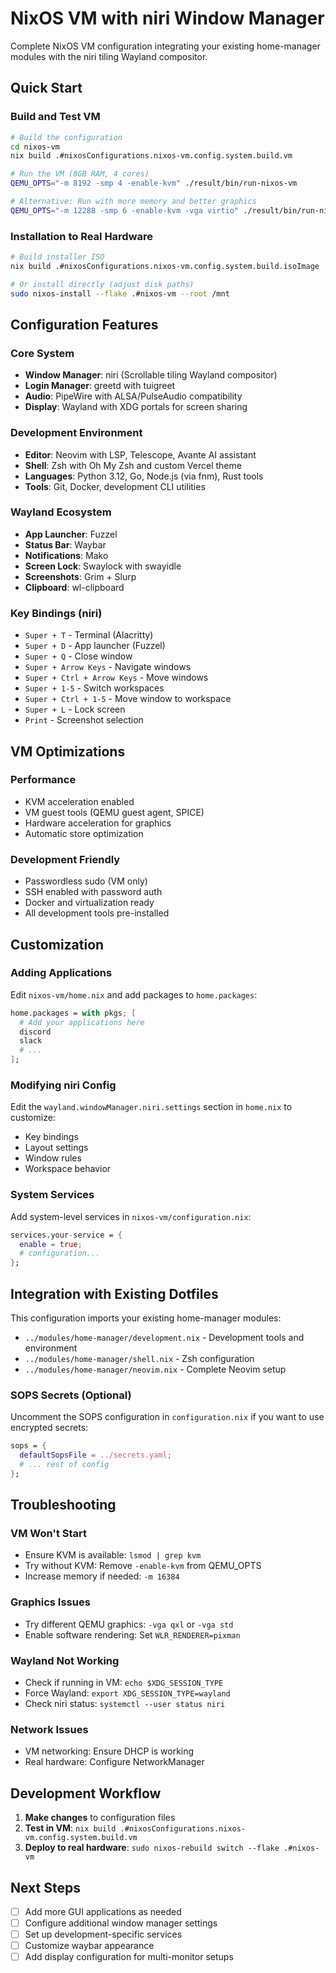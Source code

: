 # NixOS VM with niri Window Manager

Complete NixOS VM configuration integrating your existing home-manager modules with the niri tiling Wayland compositor.

## Quick Start

### Build and Test VM

```bash
# Build the configuration
cd nixos-vm
nix build .#nixosConfigurations.nixos-vm.config.system.build.vm

# Run the VM (8GB RAM, 4 cores)
QEMU_OPTS="-m 8192 -smp 4 -enable-kvm" ./result/bin/run-nixos-vm

# Alternative: Run with more memory and better graphics
QEMU_OPTS="-m 12288 -smp 6 -enable-kvm -vga virtio" ./result/bin/run-nixos-vm
```

### Installation to Real Hardware

```bash
# Build installer ISO
nix build .#nixosConfigurations.nixos-vm.config.system.build.isoImage

# Or install directly (adjust disk paths)
sudo nixos-install --flake .#nixos-vm --root /mnt
```

## Configuration Features

### Core System
- **Window Manager**: niri (Scrollable tiling Wayland compositor)
- **Login Manager**: greetd with tuigreet
- **Audio**: PipeWire with ALSA/PulseAudio compatibility
- **Display**: Wayland with XDG portals for screen sharing

### Development Environment
- **Editor**: Neovim with LSP, Telescope, Avante AI assistant
- **Shell**: Zsh with Oh My Zsh and custom Vercel theme
- **Languages**: Python 3.12, Go, Node.js (via fnm), Rust tools
- **Tools**: Git, Docker, development CLI utilities

### Wayland Ecosystem
- **App Launcher**: Fuzzel
- **Status Bar**: Waybar  
- **Notifications**: Mako
- **Screen Lock**: Swaylock with swayidle
- **Screenshots**: Grim + Slurp
- **Clipboard**: wl-clipboard

### Key Bindings (niri)
- `Super + T` - Terminal (Alacritty)
- `Super + D` - App launcher (Fuzzel)  
- `Super + Q` - Close window
- `Super + Arrow Keys` - Navigate windows
- `Super + Ctrl + Arrow Keys` - Move windows
- `Super + 1-5` - Switch workspaces
- `Super + Ctrl + 1-5` - Move window to workspace
- `Super + L` - Lock screen
- `Print` - Screenshot selection

## VM Optimizations

### Performance
- KVM acceleration enabled
- VM guest tools (QEMU guest agent, SPICE)
- Hardware acceleration for graphics
- Automatic store optimization

### Development Friendly
- Passwordless sudo (VM only)
- SSH enabled with password auth
- Docker and virtualization ready
- All development tools pre-installed

## Customization

### Adding Applications
Edit `nixos-vm/home.nix` and add packages to `home.packages`:

```nix
home.packages = with pkgs; [
  # Add your applications here
  discord
  slack
  # ...
];
```

### Modifying niri Config
Edit the `wayland.windowManager.niri.settings` section in `home.nix` to customize:
- Key bindings
- Layout settings  
- Window rules
- Workspace behavior

### System Services
Add system-level services in `nixos-vm/configuration.nix`:

```nix
services.your-service = {
  enable = true;
  # configuration...
};
```

## Integration with Existing Dotfiles

This configuration imports your existing home-manager modules:
- `../modules/home-manager/development.nix` - Development tools and environment
- `../modules/home-manager/shell.nix` - Zsh configuration
- `../modules/home-manager/neovim.nix` - Complete Neovim setup

### SOPS Secrets (Optional)
Uncomment the SOPS configuration in `configuration.nix` if you want to use encrypted secrets:

```nix
sops = {
  defaultSopsFile = ../secrets.yaml;
  # ... rest of config
};
```

## Troubleshooting

### VM Won't Start
- Ensure KVM is available: `lsmod | grep kvm`
- Try without KVM: Remove `-enable-kvm` from QEMU_OPTS
- Increase memory if needed: `-m 16384`

### Graphics Issues
- Try different QEMU graphics: `-vga qxl` or `-vga std`
- Enable software rendering: Set `WLR_RENDERER=pixman`

### Wayland Not Working
- Check if running in VM: `echo $XDG_SESSION_TYPE`
- Force Wayland: `export XDG_SESSION_TYPE=wayland`
- Check niri status: `systemctl --user status niri`

### Network Issues
- VM networking: Ensure DHCP is working
- Real hardware: Configure NetworkManager

## Development Workflow

1. **Make changes** to configuration files
2. **Test in VM**: `nix build .#nixosConfigurations.nixos-vm.config.system.build.vm`
3. **Deploy to real hardware**: `sudo nixos-rebuild switch --flake .#nixos-vm`

## Next Steps

- [ ] Add more GUI applications as needed
- [ ] Configure additional window manager settings
- [ ] Set up development-specific services
- [ ] Customize waybar appearance
- [ ] Add display configuration for multi-monitor setups
